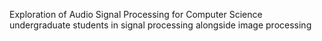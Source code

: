 Exploration of  Audio Signal Processing for Computer Science undergraduate students in signal processing alongside image processing

